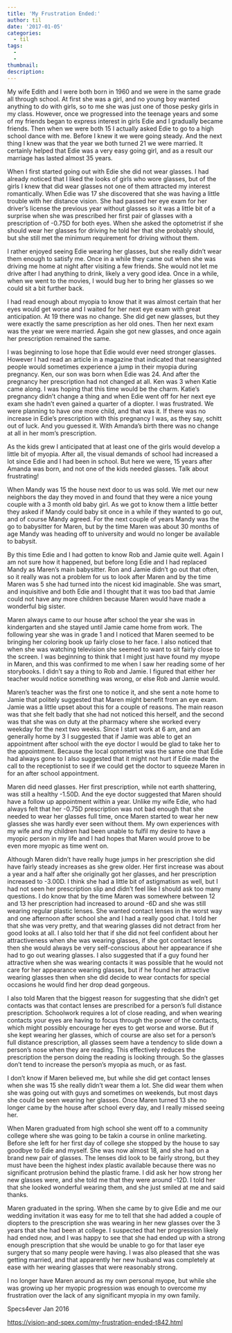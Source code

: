 ```yaml
---
title: 'My Frustration Ended:'
author: til
date: '2017-01-05'
categories:
  - til
tags:
  - 
  - 
thumbnail: 
description: 
---
```


My wife Edith and I were both born in 1960 and we were in the same grade all through school.  At first she was a girl, and no young boy wanted anything to do with girls, so to me she was just one of those pesky girls in my class.  However, once we progressed into the teenage years and some of my friends began to express interest in girls Edie and I gradually became friends.  Then when we were both 15 I actually asked Edie to go to a high school dance with me.  Before I knew it we were going steady.  And the next thing I knew was that the year we both turned 21 we were married.  It certainly helped that Edie was a very easy going girl, and as a result our marriage has lasted almost 35 years.

When I first started going out with Edie she did not wear glasses.  I had already noticed that I liked the looks of girls who wore glasses, but of the girls I knew that did wear glasses not one of them attracted my interest romantically.  When Edie was 17 she discovered that she was having a little trouble with her distance vision. She had passed her eye exam for her driver’s license the previous year without glasses so it was a little bit of a surprise when she was prescribed her first pair of glasses with a prescription of -0.75D for both eyes. When she asked the optometrist if she should wear her glasses for driving he told her that she probably should, but she still met the minimum requirement for driving without them.

I rather enjoyed seeing Edie wearing her glasses, but she really didn’t wear them enough to satisfy me.  Once in a while they came out when she was driving me home at night after visiting a few friends.  She would not let me drive after I had anything to drink, likely a very good idea.  Once in a while, when we went to the movies, I would bug her to bring her glasses so we could sit a bit further back.

I had read enough about myopia to know that it was almost certain that her eyes would get worse and I waited for her next eye exam with great anticipation.  At 19 there was no change. She did get new glasses, but they were exactly the same prescription as her old ones. Then her next exam was the year we were married.  Again she got new glasses, and once again her prescription remained the same.

I was beginning to lose hope that Edie would ever need stronger glasses. However I had read an article in a magazine that indicated that nearsighted people would sometimes experience a jump in their myopia during pregnancy.  Ken, our son was born when Edie was 24. And after the pregnancy her prescription had not changed at all.  Ken was 3 when Katie came along.  I was hoping that this time would be the charm.  Katie’s pregnancy didn’t change a thing and when Edie went off for her next eye exam she hadn’t even gained a quarter of a diopter.  I was frustrated.  We were planning to have one more child, and that was it. If there was no increase in Edie’s prescription with this pregnancy I was, as they say, schitt out of luck.  And you guessed it.  With Amanda’s birth there was no change at all in her mom’s prescription.

As the kids grew I anticipated that at least one of the girls would develop a little bit of myopia.  After all, the visual demands of school had increased a lot since Edie and I had been in school.  But here we were, 15 years after Amanda was born, and not one of the kids needed glasses. Talk about frustrating! 

When Mandy was 15 the house next door to us was sold. We met our new neighbors the day they moved in and found that they were a nice young couple with a 3 month old baby girl.  As we got to know them a little better they asked if Mandy could baby sit once in a while if they wanted to go out, and of course Mandy agreed.  For the next couple of years Mandy was the go to babysitter for Maren, but by the time Maren was about 30 months of age Mandy was heading off to university and would no longer be available to babysit.

By this time Edie and I had gotten to know Rob and Jamie quite well.  Again I am not sure how it happened, but before long Edie and I had replaced Mandy as Maren’s main babysitter.  Ron and Jamie didn’t go out that often, so it really was not a problem for us to look after Maren and by the time Maren was 5 she had turned into the nicest kid imaginable. She was smart, and inquisitive and both Edie and I thought that it was too bad that Jamie could not have any more children because Maren would have made a wonderful big sister.

Maren always came to our house after school the year she was in kindergarten and she stayed until Jamie came home from work.  The following year she was in grade 1 and I noticed that Maren seemed to be bringing her coloring book up fairly close to her face. I also noticed that when she was watching television she seemed to want to sit fairly close to the screen.  I was beginning to think that I might just have found my myope in Maren, and this was confirmed to me when I saw her reading some of her storybooks.  I didn’t say a thing to Rob and Jamie. I figured that either her teacher would notice something was wrong, or else Rob and Jamie would.

Maren’s teacher was the first one to notice it, and she sent a note home to Jamie that politely suggested that Maren might benefit from an eye exam. Jamie was a little upset about this for a couple of reasons. The main reason was that she felt badly that she had not noticed this herself, and the second was that she was on duty at the pharmacy where she worked every weekday for the next two weeks.  Since I start work at 6 am, and am generally home by 3 I suggested that if Jamie was able to get an appointment after school with the eye doctor I would be glad to take her to the appointment.  Because the local optometrist was the same one that Edie had always gone to I also suggested that it might not hurt if Edie made the call to the receptionist to see if we could get the doctor to squeeze Maren in for an after school appointment.

Maren did need glasses.  Her first prescription, while not earth shattering, was still a healthy -1.50D.  And the eye doctor suggested that Maren should have a follow up appointment within a year. Unlike my wife Edie, who had always felt that her -0.75D prescription was not bad enough that she needed to wear her glasses full time, once Maren started to wear her new glasses she was hardly ever seen without them.  My own experiences with my wife and my children had been unable to fulfil my desire to have a myopic person in my life and I had hopes that Maren would prove to be even more myopic as time went on.

Although Maren didn’t have really huge jumps in her prescription she did have fairly steady increases as she grew older.  Her first increase was about a year and a half after she originally got her glasses, and her prescription increased to -3.00D.  I think she had a little bit of astigmatism as well, but I had not seen her prescription slip and didn’t feel like I should ask too many questions.  I do know that by the time Maren was somewhere between 12 and 13 her prescription had increased to around -6D and she was still wearing regular plastic lenses.  She wanted contact lenses in the worst way 	and one afternoon after school she and I had a really good chat.  I told her that she was very pretty, and that wearing glasses did not detract from her good looks at all. I also told her that if she did not feel confident about her attractiveness when she was wearing glasses, if she got contact lenses then she would always be very self-conscious about her appearance if she had to go out wearing glasses.  I also suggested that if a guy found her attractive when she was wearing contacts it was possible that he would not care for her appearance wearing glasses, but if he found her attractive wearing glasses then when she did decide to wear contacts for special occasions he would find her drop dead gorgeous.

I also told Maren that the biggest reason for suggesting that she didn’t get contacts was that contact lenses are prescribed for a person’s full distance prescription. Schoolwork requires a lot of close reading, and when wearing contacts your eyes are having to focus through the power of the contacts, which might possibly encourage her eyes to get worse and worse. But if she kept wearing her glasses, which of course are also set for a person’s full distance prescription, all glasses seem have a tendency to slide down a person’s nose when they are reading. This effectively reduces the prescription the person doing the reading is looking through.  So the glasses don’t tend to increase the person’s myopia as much, or as fast.

I don’t know if Maren believed me, but while she did get contact lenses when she was 15 she really didn’t wear them a lot.  She did wear them when she was going out with guys and sometimes on weekends, but most days she could be seen wearing her glasses. Once Maren turned 13 she no longer came by the house after school every day, and I really missed seeing her.

When Maren graduated from high school she went off to a community college where she was going to be takin a course in online marketing. Before she left for her first day of college she stopped by the house to say goodbye to Edie and myself. She was now almost 18, and she had on a brand new pair of glasses. The lenses did look to be fairly strong, but they must have been the highest index plastic available because there was no significant protrusion behind the plastic frame.  I did ask her how strong her new glasses were, and she told me that they were around -12D. I told her that she looked wonderful wearing them, and she just smiled at me and said thanks.

Maren graduated in the spring. When she came by to give Edie and me our wedding invitation it was easy for me to tell that she had added a couple of diopters to the prescription she was wearing in her new glasses over the  3 years that she had been at college. I suspected that her progression likely had ended now, and I was happy to see that she had ended up with a strong enough prescription that she would be unable to go for that laser eye surgery that so many people were having.  I was also pleased that she was getting married, and that apparently her new husband was completely at ease with her wearing glasses that were reasonably strong.

I no longer have Maren around as my own personal myope, but while she was growing up her myopic progression was enough to overcome my frustration over the lack of any significant myopia in my own family.

Specs4ever 
Jan 2016

https://vision-and-spex.com/my-frustration-ended-t842.html
